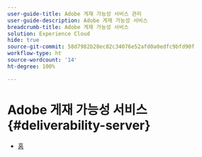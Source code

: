 ```yaml
---
user-guide-title: Adobe 게재 가능성 서비스 관리
user-guide-description: Adobe 게재 가능성 서비스
breadcrumb-title: Adobe 게재 가능성 서비스
solution: Experience Cloud
hide: true
source-git-commit: 58d7982b28ec82c34076e52afd0a0edfc9bfd90f
workflow-type: ht
source-wordcount: '14'
ht-degree: 100%

---
```


# Adobe 게재 가능성 서비스 {#deliverability-server}

* [홈](home.md)
